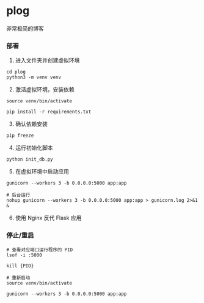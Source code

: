 # plog

非常极简的博客

### 部署

1. 进入文件夹并创建虚拟环境
```
cd plog
python3 -m venv venv 
```

2. 激活虚拟环境，安装依赖

```
source venv/bin/activate

pip install -r requirements.txt
```

3. 确认依赖安装
```
pip freeze
```

4. 运行初始化脚本
```
python init_db.py
```

5. 在虚拟环境中启动应用
```
gunicorn --workers 3 -b 0.0.0.0:5000 app:app

# 后台运行
nohup gunicorn --workers 3 -b 0.0.0.0:5000 app:app > gunicorn.log 2>&1 &
```

6. 使用 Nginx 反代 Flask 应用

### 停止/重启

```
# 查看对应端口运行程序的 PID
lsof -i :5000

kill {PID}

# 重新启动
source venv/bin/activate

gunicorn --workers 3 -b 0.0.0.0:5000 app:app

```
